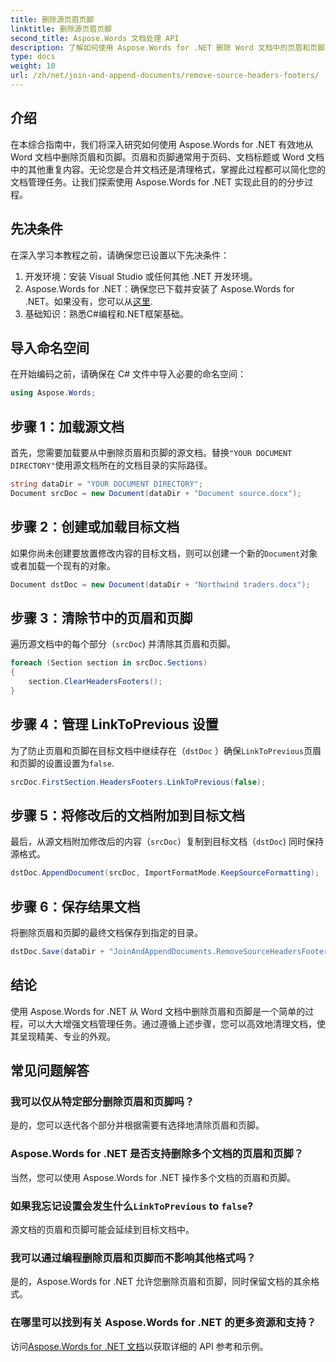 ```yaml
---
title: 删除源页眉页脚
linktitle: 删除源页眉页脚
second_title: Aspose.Words 文档处理 API
description: 了解如何使用 Aspose.Words for .NET 删除 Word 文档中的页眉和页脚。使用我们的分步指南简化您的文档管理。
type: docs
weight: 10
url: /zh/net/join-and-append-documents/remove-source-headers-footers/
---
```

## 介绍

在本综合指南中，我们将深入研究如何使用 Aspose.Words for .NET 有效地从 Word 文档中删除页眉和页脚。页眉和页脚通常用于页码、文档标题或 Word 文档中的其他重复内容。无论您是合并文档还是清理格式，掌握此过程都可以简化您的文档管理任务。让我们探索使用 Aspose.Words for .NET 实现此目的的分步过程。

## 先决条件

在深入学习本教程之前，请确保您已设置以下先决条件：

1. 开发环境：安装 Visual Studio 或任何其他 .NET 开发环境。
2.  Aspose.Words for .NET：确保您已下载并安装了 Aspose.Words for .NET。如果没有，您可以从[这里](https://releases.aspose.com/words/net/).
3. 基础知识：熟悉C#编程和.NET框架基础。

## 导入命名空间

在开始编码之前，请确保在 C# 文件中导入必要的命名空间：

```csharp
using Aspose.Words;
```

## 步骤 1：加载源文档

首先，您需要加载要从中删除页眉和页脚的源文档。替换`"YOUR DOCUMENT DIRECTORY"`使用源文档所在的文档目录的实际路径。

```csharp
string dataDir = "YOUR DOCUMENT DIRECTORY";
Document srcDoc = new Document(dataDir + "Document source.docx");
```

## 步骤 2：创建或加载目标文档

如果你尚未创建要放置修改内容的目标文档，则可以创建一个新的`Document`对象或者加载一个现有的对象。

```csharp
Document dstDoc = new Document(dataDir + "Northwind traders.docx");
```

## 步骤 3：清除节中的页眉和页脚

遍历源文档中的每个部分（`srcDoc`) 并清除其页眉和页脚。

```csharp
foreach (Section section in srcDoc.Sections)
{
    section.ClearHeadersFooters();
}
```

## 步骤 4：管理 LinkToPrevious 设置

为了防止页眉和页脚在目标文档中继续存在（`dstDoc` ）确保`LinkToPrevious`页眉和页脚的设置设置为`false`.

```csharp
srcDoc.FirstSection.HeadersFooters.LinkToPrevious(false);
```

## 步骤 5：将修改后的文档附加到目标文档

最后，从源文档附加修改后的内容（`srcDoc`）复制到目标文档（`dstDoc`) 同时保持源格式。

```csharp
dstDoc.AppendDocument(srcDoc, ImportFormatMode.KeepSourceFormatting);
```

## 步骤 6：保存结果文档

将删除页眉和页脚的最终文档保存到指定的目录。

```csharp
dstDoc.Save(dataDir + "JoinAndAppendDocuments.RemoveSourceHeadersFooters.docx");
```

## 结论

使用 Aspose.Words for .NET 从 Word 文档中删除页眉和页脚是一个简单的过程，可以大大增强文档管理任务。通过遵循上述步骤，您可以高效地清理文档，使其呈现精美、专业的外观。

## 常见问题解答

### 我可以仅从特定部分删除页眉和页脚吗？
是的，您可以迭代各个部分并根据需要有选择地清除页眉和页脚。

### Aspose.Words for .NET 是否支持删除多个文档的页眉和页脚？
当然，您可以使用 Aspose.Words for .NET 操作多个文档的页眉和页脚。

### 如果我忘记设置会发生什么`LinkToPrevious` to `false`?
源文档的页眉和页脚可能会延续到目标文档中。

### 我可以通过编程删除页眉和页脚而不影响其他格式吗？
是的，Aspose.Words for .NET 允许您删除页眉和页脚，同时保留文档的其余格式。

### 在哪里可以找到有关 Aspose.Words for .NET 的更多资源和支持？
访问[Aspose.Words for .NET 文档](https://reference.aspose.com/words/net/)以获取详细的 API 参考和示例。
